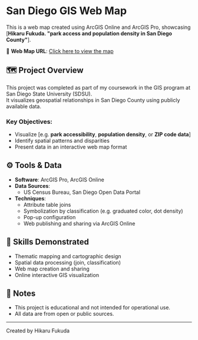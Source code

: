 # San Diego GIS Web Map

This is a web map created using ArcGIS Online and ArcGIS Pro, showcasing [**Hikaru Fukuda. "park access and population density in San Diego County"**].

📍 **Web Map URL**: [Click here to view the map](https://arcg.is/yjPLP)

## 🗺️ Project Overview

This project was completed as part of my coursework in the GIS program at San Diego State University (SDSU).  
It visualizes geospatial relationships in San Diego County using publicly available data.

### Key Objectives:
- Visualize [e.g. **park accessibility**, **population density**, or **ZIP code data**]
- Identify spatial patterns and disparities
- Present data in an interactive web map format

## ⚙️ Tools & Data

- **Software**: ArcGIS Pro, ArcGIS Online
- **Data Sources**:
  - US Census Bureau, San Diego Open Data Portal
- **Techniques**:
  - Attribute table joins
  - Symbolization by classification (e.g. graduated color, dot density)
  - Pop-up configuration
  - Web publishing and sharing via ArcGIS Online

## 🧠 Skills Demonstrated

- Thematic mapping and cartographic design
- Spatial data processing (join, classification)
- Web map creation and sharing
- Online interactive GIS visualization

## 📌 Notes

- This project is educational and not intended for operational use.
- All data are from open or public sources.

---

Created by Hikaru Fukuda  

